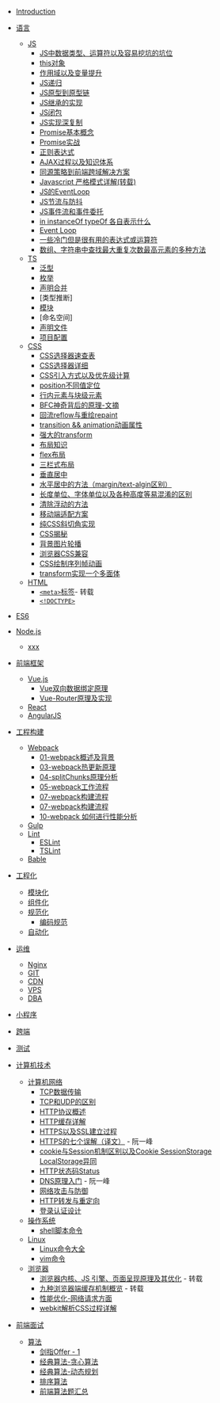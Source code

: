 - [Introduction](README.md)

- <span id='language'>[语言]()</span>
  - [JS](/Language/JS/README.md)
    <!-- JS基础了解 文件保留，目录中移除 -->
    <!-- - [DOM对象节点介绍](/Language/JS/DOM对象节点介绍.md)
    - [DOM树遍历](/Language/JS/DOM遍历.md)
    - [String对象](/Language/JS/String对象.md)
    - [Array操作方法](/Language/JS/Array操作方法.md)
    - [JS数据结构之神奇的树](/Language/JS/data-structure.md)
    - [遍历方法汇总以及适用对象](/Language/JS/JS遍历.md) -->
    <!-- JS基础知识和常用点 -->
    - [JS中数据类型、运算符以及容易挖坑的坑位](/Language/JS/运算符.md)
    - [this对象](/Language/JS/this对象.md)
    - [作用域以及变量提升](/Language/JS/作用域与变量提升.md)
    - [JS递归](/Language/JS/递归.md)
    - [JS原型到原型链](/Language/JS/JS原型到原型链.md)
    - [JS继承的实现](/Language/JS/继承.md)
    - [JS闭包](/Language/JS/闭包.md)
    - [JS实现深复制](/Language/JS/JS-deep-clone.md)
    - [Promise基本概念](/Language/JS/Promise.md)
    - [Promise实战](/Language/JS/Promise实战.md)
    - [正则表达式](/Language/JS/正则表达式.md)
    - [AJAX过程以及知识体系](/Language/JS/AJAX使用详细介绍.md)
    - [同源策略到前端跨域解决方案](/Language/JS/同源策略到前端跨域.md)
    - [Javascript 严格模式详解(转载)](https://www.ruanyifeng.com/blog/2013/01/javascript_strict_mode.html)
    - [JS的EventLoop](/Language/JS/JS-EventLoop.md)
    - [JS节流与防抖](/Language/JS/节流与防抖.md)
    - [JS事件流和事件委托](/Language/JS/JS事件流机制.md)
    - [in instanceOf typeOf 各自表示什么]()
    - [Event Loop]()
    - [一些冷门但是很有用的表达式或运算符]()
    <!-- JS应用场景 -->
    - [数组、字符串中查找最大重复次数最高元素的多种方法](/Language/JS/数组、字符串中最大、重复元素查找.md)
    <!-- - [前端性能优化](/Language/JS/前端性能优化.md) -->
    <!-- - [JS设计模式](/Language/JS/JS设计模式.md) -->
  - [TS](/Language/TS/README.md)
    - [泛型](/Language/TS/泛型.md)
    - [枚举](/Language/TS/枚举.md)
    - [声明合并](/Language/TS/声明合并.md)
    - [类型推断]
    - [模块](/Language/TS/模块.md)
    - [命名空间]
    <!-- 实战 -->
    - [声明文件](/Language/TS/声明文件.md)
    - [项目配置](/Language/TS/项目配置.md)
  - [CSS](/Language/CSS/README.md)
    - [CSS选择器速查表](/Language/CSS/CSS-selector.md)
    - [CSS选择器详细](/Language/CSS/图解CSS3/CSS3-selcetor/README.md)
    - [CSS引入方式以及优先级计算](/Language/CSS/CSS引入方式以及优先级计算.md)
    - [position不同值定位](/Language/CSS/position.md)
    - [行内元素与块级元素](/Language/CSS/CSS元素属性易混淆点.md)
    - [BFC神奇背后的原理-文摘](/Language/CSS/BFC神奇背后的原理.md)
    - [回流reflow与重绘repaint](/Language/CSS/回流和重绘.md)
    - [transition && animation动画属性](/Language/CSS/animation&transition.md)
    - [强大的transform](/Language/CSS/transform.md)
    - [布局知识](/Language/CSS/布局.md)
    - [flex布局](/Language/CSS/flex布局.md)
    - [三栏式布局](/Language/CSS/三栏式布局.md)
    - [垂直居中](/Language/CSS/垂直居中.md)
    - [水平居中的方法（margin/text-algin区别）](/Language/CSS/水平居中.md)
    - [长度单位、字体单位以及各种高度等易混淆的区别](/Language/CSS/长度单位、字体单位、各种高度等易混淆属性.md)
    - [清除浮动的方法](/Language/CSS/清除浮动.md)
    <!-- - [scroll滚动隐藏](/Language/CSS/滚动隐藏.md) -->
    - [移动端适配方案](/Language/CSS/移动端适配.md)
    - [纯CSS斜切角实现](/Language/CSS/斜切角实现.md)
    - [CSS揭秘](/Language/CSS/CSS揭秘.md)
    - [背景图片轮播](/Language/CSS/背景图片轮播.md)
    - [浏览器CSS兼容](/Language/CSS/浏览器CSS兼容.md)
    - [CSS绘制序列帧动画](/Language/CSS/CSS绘制序列帧动画.md)
    - [transform实现一个多面体](/Language/CSS/transform实现一个多面体.md)
  - [HTML](/Language/HTML/README.md)
    - [`<meta>`标签](https://segmentfault.com/a/1190000004279791)- 转载
    - [`<!DOCTYPE>`](/Language/HTML/doctype.md)

- <span id="es6">[ES6](/ES6/README.md)</span>
  <!-- - [class继承](/ES6/19、class继承.md) -->
  <!-- - [1、let&const变量解构赋值](/ES6/1、let&const变量解构赋值.md) -->
  <!-- - [2、变量解构赋值](/ES6/2、变量解构赋值.md) -->
  <!-- - [3、字符串的扩展](/ES6/3、字符串的扩展.md) -->
  <!-- - [4、数值扩展](/ES6/4、数值扩展.md) -->
  <!-- - [5、数组扩展](/ES6/5、数组扩展.md) -->
  <!-- - [6、函数扩展](/ES6/6、函数扩展.md) -->
  <!-- - [7、对象扩展](/ES6/7、对象扩展.md) -->
  <!-- - [9、数据结构](/ES6/9、数据结构.md) -->
  <!-- - [10、Proxy&Reflect](/ES6/12、Proxy%26Reflect.md) -->
  <!-- - [Module模块](/ES6/22、Module.md) -->
  <!-- - [symbol对象](/ES6/symbol.md) -->
  <!-- - [16、Generator函数](/ES6/16、Generator函数.md) -->
  <!-- - [17、Generator异步操作](/ES6/17、Generator异步操作.md) -->
  <!-- - [16、Generator函数](/ES6/18、async异步函数.md) -->

- <span id='nodejs'>[Node.js](/Node.js/README.md)</span>
  - [xxx]()

- <span id='frame'>[前端框架](/Frame/README.md)</span>
  - [Vue.js](Frame/Vue/README.md)
    - [Vue双向数据绑定原理](Frame/Vue/data-bind.md)
    - [Vue-Router原理及实现](Frame/Vue/vue-router.md)
  - [React](Frame/React/README.md)
  - [AngularJS](Frame/AngularJs/README.md)

- <span id='constructPrj'>[工程构建](/PrjConstruct/README.md)</span>
  - [Webpack](/PrjConstruct/Webpack/README.md)
    - [01-webpack概述及背景](/PrjConstruct/Webpack/01-webpack概述及背景.md)
    <!-- - [02-webpack工程化配置](/PrjConstruct/Webpack/02-webpack工程化配置.md) -->
    - [03-webpack热更新原理](/PrjConstruct/Webpack/03-webpack热更新原理.md)
    - [04-splitChunks原理分析](/PrjConstruct/Webpack/04-splitChunks原理分析.md)
    - [05-webpack工作流程](/PrjConstruct/Webpack/05-webpack工作流程.md)
    - [07-webpack构建流程](/PrjConstruct/Webpack/07-webpack构建流程.md)
    - [07-webpack构建流程](/PrjConstruct/Webpack/07-webpack构建流程.md)
    - [10-webpack 如何进行性能分析](/PrjConstruct/Webpack/10-webpack如何进行性能分析.md)
    <!-- - [12-tresShaking](/PrjConstruct/Webpack/12-tresShaking.md) -->
  - [Gulp](/PrjConstruct/Gulp/README.md)
  - [Lint](/PrjConstruct/Lint/README.md)
    - [ESLint](/PrjConstruct/Lint/ESLint.md)
    - [TSLint](/PrjConstruct/Lint/TSLint.md)
  - [Bable](/PrjConstruct/Bable/README.md)

- <span id='Engineering'>[工程化](/Engineering/README.md)</span>
  - [模块化]()
  - [组件化]()
  - [规范化](/Engineering/Normalize/README.md)
    - [编码规范]()
  - [自动化]()

- <span id='opManage'>[运维](/OpManage/README.md)</span>
  - [Nginx](/OpManage/Nginx/README.md)
  - [GIT](/OpManage/GIT/README.md)
  - [CDN](/OpManage/CDN/README.md)
  - [VPS](/OpManage/VPS/README.md)
  - [DBA](/OpManage/DBA/README.md)

- <span id='applets'>[小程序](/Applets/README.md)</span>
  
- <span id='crossEnd'>[跨端](/CrossEnd/README.md)</span>

- <span id='test'>[测试](/Test/README.md)</span>

- <span id='computer'>[计算机技术](/Computer/README.md)</span>
  - [计算机网络](/Computer/Network/README.md)
    - [TCP数据传输](/Computer/Network/TCP数据传输.md)
    - [TCP和UDP的区别](/Computer/Network/TCP和UDP.md)
    - [HTTP协议概述](/Computer/Network/HTTP协议概述.md)
    - [HTTP缓存详解](/Computer/Network/HTTP缓存详解.md)
    - [HTTPS以及SSL建立过程](/Computer/Network/Computer/Network/HTTPS.md)
    - [HTTPS的七个误解（译文）](http://www.ruanyifeng.com/blog/2011/02/seven_myths_about_https.html) - 阮一峰
    - [cookie与Session机制区别以及Cookie SessionStorage LocalStorage异同](/Computer/Network/cookie与Session的区别.md)
    - [HTTP状态码Status](/Computer/Network/status状态码.md) 
    - [DNS原理入门](http://www.ruanyifeng.com/blog/2016/06/dns.html) - 阮一峰 
    - [网络攻击与防御](/Computer/Network/网络攻击与防御.md)
    - [HTTP转发与重定向](/Computer/Network/HTTP转发与重定向.md)
    - [登录认证设计](/Computer/Network/登录认证.md)
  - [操作系统](/Computer/OpSystem/README.md)
    - [shell脚本命令](/Computer/OpSystem/shell脚本命令.md)
  - [Linux](/Computer/Linux/README.md)
      - [Linux命令大全](/Computer/Linux/linux命令大全.md)
      - [vim命令](/Computer/Linux/vim命令.md)
  - [浏览器](/Computer/Browser/README.md)
    - [浏览器内核、JS 引擎、页面呈现原理及其优化](https://www.zybuluo.com/yangfch3/note/671516) - 转载
    - [九种浏览器端缓存机制概览](http://www.zyy1217.com/2017/05/13/%E6%B5%8F%E8%A7%88%E5%99%A8%E7%AB%AF%E7%BC%93%E5%AD%98%E6%9C%BA%E5%88%B6/) - 转载
    - [性能优化-网络请求方面](/Computer/Browser/如何对网站的文件和资源进行优化.md)
    - [webkit解析CSS过程详解](/Computer/Browser/webkit解析CSS.md)

- <span id='interview'>[前端面试](/Interview/README.md)</span>
  - [算法](/Interview/README.md)
    - [剑指Offer - 1](/Interview/algorithm/剑指offer-1.md)
    - [经典算法-贪心算法](/Interview/algorithm/经典算法-贪心.md)
    - [经典算法-动态规划](/Interview/algorithm/经典算法-动态规划.md)
    - [排序算法](/Interview/algorithm/数组排序算法.md)
    - [前端算法题汇总](/Interview/algorithm/前端算法题汇总.md)
